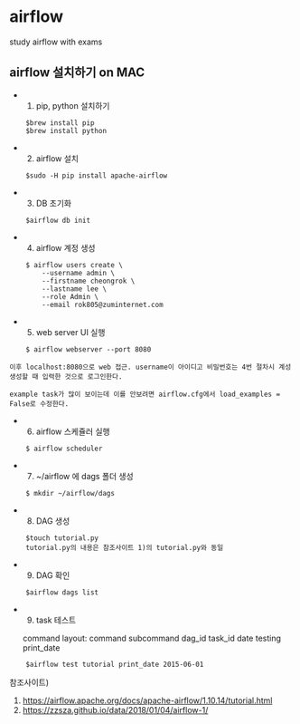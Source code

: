 # airflow
study airflow with exams


## airflow 설치하기 on MAC

* 1. pip, python 설치하기

```
    $brew install pip
    $brew install python
```    

* 2. airflow 설치

```
    $sudo -H pip install apache-airflow
```

* 3. DB 초기화

```
    $airflow db init
```


* 4. airflow 계정 생성

```
    $ airflow users create \
        --username admin \
        --firstname cheongrok \
        --lastname lee \
        --role Admin \ 
        --email rok805@zuminternet.com

```

* 5. web server UI 실행

```
    $ airflow webserver --port 8080
```
    이후 localhost:8080으로 web 접근. username이 아이디고 비밀번호는 4번 절차시 계성 생성할 때 입력한 것으로 로그인한다.
    
    example task가 많이 보이는데 이를 안보려면 airflow.cfg에서 load_examples = False로 수정한다.

    
* 6. airflow 스케쥴러 실행

```
    $ airflow scheduler
```

* 7. ~/airflow 에 dags 폴더 생성
    
```
    $ mkdir ~/airflow/dags
```

* 8. DAG 생성

```
    $touch tutorial.py
    tutorial.py의 내용은 참조사이트 1)의 tutorial.py와 동일
```

* 9. DAG 확인

```
    $airflow dags list
```

* 9. task 테스트

    command layout: command subcommand dag_id task_id date
    testing print_date
```
    $airflow test tutorial print_date 2015-06-01
```



참조사이트)
1) https://airflow.apache.org/docs/apache-airflow/1.10.14/tutorial.html
2) https://zzsza.github.io/data/2018/01/04/airflow-1/

